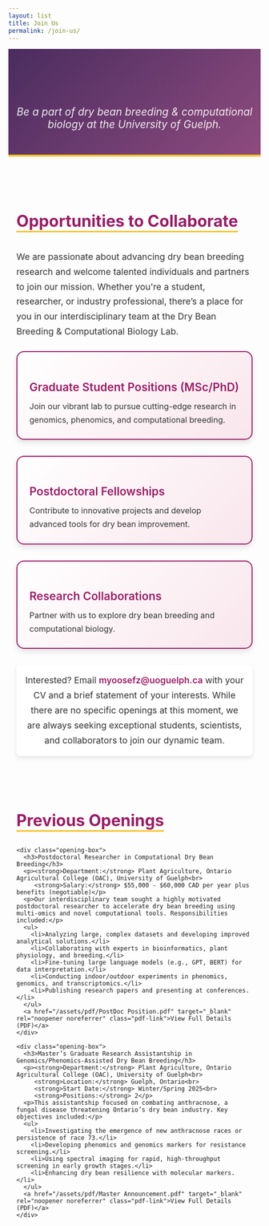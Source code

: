 ```yaml
---
layout: list
title: Join Us
permalink: /join-us/
---
```


<header class="page-header">
  <h1 style="font-size: 2.5rem; margin: 0 auto 1rem; font-weight: 700; letter-spacing: 1px; text-align: center; width: 100%; display: block;">Join Our Team</h1>
  <p>Be a part of  dry bean breeding & computational biology at the University of Guelph.</p>
</header>

<div class="join-us-container">
  <!-- Opportunities Section -->
  <section class="opportunities">
    <h2>Opportunities to Collaborate</h2>
    <p>We are passionate about advancing dry bean breeding research and welcome talented individuals and partners to join our mission. Whether you're a student, researcher, or industry professional, there’s a place for you in our interdisciplinary team at the Dry Bean Breeding & Computational Biology Lab.</p>
    <div class="opportunity-grid">
      <div class="opportunity-box">
        <h3>Graduate Student Positions (MSc/PhD)</h3>
        <p>Join our vibrant lab to pursue cutting-edge research in genomics, phenomics, and computational breeding.</p>
      </div>
      <div class="opportunity-box">
        <h3>Postdoctoral Fellowships</h3>
        <p>Contribute to innovative projects and develop advanced tools for dry bean improvement.</p>
      </div>
      <div class="opportunity-box">
        <h3>Research Collaborations</h3>
        <p>Partner with us to explore dry bean breeding and computational biology.</p>
      </div>
    </div>
    <p class="call-to-action">Interested? Email <a href="mailto:myoosefz@uoguelph.ca" class="email-link">myoosefz@uoguelph.ca</a> with your CV and a brief statement of your interests. While there are no specific openings at this moment, we are always seeking exceptional students, scientists, and collaborators to join our dynamic team.</p>
  </section>

  <!-- Previous Openings Section -->
  <section class="previous-openings">
    <h2>Previous Openings</h2>
 
    <div class="opening-box">
      <h3>Postdoctoral Researcher in Computational Dry Bean Breeding</h3>
      <p><strong>Department:</strong> Plant Agriculture, Ontario Agricultural College (OAC), University of Guelph<br>
         <strong>Salary:</strong> $55,000 - $60,000 CAD per year plus benefits (negotiable)</p>
      <p>Our interdisciplinary team sought a highly motivated postdoctoral researcher to accelerate dry bean breeding using multi-omics and novel computational tools. Responsibilities included:</p>
      <ul>
        <li>Analyzing large, complex datasets and developing improved analytical solutions.</li>
        <li>Collaborating with experts in bioinformatics, plant physiology, and breeding.</li>
        <li>Fine-tuning large language models (e.g., GPT, BERT) for data interpretation.</li>
        <li>Conducting indoor/outdoor experiments in phenomics, genomics, and transcriptomics.</li>
        <li>Publishing research papers and presenting at conferences.</li>
      </ul>
      <a href="/assets/pdf/PostDoc Position.pdf" target="_blank" rel="noopener noreferrer" class="pdf-link">View Full Details (PDF)</a>
    </div>

    <div class="opening-box">
      <h3>Master’s Graduate Research Assistantship in Genomics/Phenomics-Assisted Dry Bean Breeding</h3>
      <p><strong>Department:</strong> Plant Agriculture, Ontario Agricultural College (OAC), University of Guelph<br>
         <strong>Location:</strong> Guelph, Ontario<br>
         <strong>Start Date:</strong> Winter/Spring 2025<br>
         <strong>Positions:</strong> 2</p>
      <p>This assistantship focused on combating anthracnose, a fungal disease threatening Ontario’s dry bean industry. Key objectives included:</p>
      <ul>
        <li>Investigating the emergence of new anthracnose races or persistence of race 73.</li>
        <li>Developing phenomics and genomics markers for resistance screening.</li>
        <li>Using spectral imaging for rapid, high-throughput screening in early growth stages.</li>
        <li>Enhancing dry bean resilience with molecular markers.</li>
      </ul>
      <a href="/assets/pdf/Master Announcement.pdf" target="_blank" rel="noopener noreferrer" class="pdf-link">View Full Details (PDF)</a>
    </div>
  </section>
</div>



<style>
  /* Header Styling */
  .page-header {
    text-align: center;
    padding: 3rem 1rem;
    background: linear-gradient(135deg, #4a2c5f 0%, #8e4b7e 100%);
    color: #fff;
    border-bottom: 4px solid #f4c430;
    width: 100%;
    max-width: 1200px;
    margin: 0 auto;
    box-sizing: border-box;
  }
  .page-header h1 {
    font-size: 2.5rem;
    font-weight: 700;
    margin: 0 auto 0.5rem;
    letter-spacing: 1px;
    animation: fadeIn 1s ease-in;
  }
  .page-header p {
    font-size: 1.3rem;
    font-style: italic;
    opacity: 0.9;
    margin: 0;
    max-width: 800px;
  }

  /* Join Us Container */
  .join-us-container {
    max-width: 1200px;
    margin: 4rem auto;
    padding: 0 1rem;
  }

  /* Opportunities Section */
  .opportunities {
    margin-bottom: 4rem;
  }
  .opportunities h2 {
    color: #9b1d64;
    font-size: 2rem;
    font-weight: 700;
    margin-bottom: 1rem;
    border-bottom: 3px solid #f4c430;
    display: inline-block;
  }
  .opportunities p {
    font-size: 1.1rem;
    line-height: 1.7;
    color: #333;
    margin-bottom: 1.5rem;
  }
  .opportunity-grid {
    display: grid;
    grid-template-columns: repeat(auto-fit, minmax(280px, 1fr));
    gap: 2rem;
    margin-bottom: 2rem;
  }
  .opportunity-box {
    background: linear-gradient(135deg, #fff 0%, #f9e6ed 100%);
    border-radius: 15px;
    padding: 1.5rem;
    box-shadow: 0 6px 12px rgba(0, 0, 0, 0.1);
    border: 2px solid #9b1d64;
    transition: all 0.3s ease;
  }
  .opportunity-box:hover {
    transform: scale(1.05);
    box-shadow: 0 10px 20px rgba(0, 0, 0, 0.15);
    border-color: #d94f8e;
  }
  .opportunity-box h3 {
    color: #9b1d64;
    font-size: 1.4rem;
    font-weight: 600;
    margin-bottom: 0.75rem;
  }
  .opportunity-box p {
    font-size: 1rem;
    color: #333;
    margin: 0;
  }
  .call-to-action {
    font-size: 1.1rem;
    line-height: 1.7;
    color: #333;
    background: #fff;
    padding: 1rem;
    border-radius: 8px;
    box-shadow: 0 4px 8px rgba(0, 0, 0, 0.1);
    text-align: center;
  }
  .email-link {
    color: #9b1d64;
    font-weight: 600;
    text-decoration: none;
    transition: color 0.3s;
  }
  .email-link:hover {
    color: #d94f8e;
  }

  /* Previous Openings Section */
  .previous-openings {
    margin-bottom: 4rem;
  }
  .previous-openings h2 {
    color: #9b1d64;
    font-size: 2rem;
    font-weight: 700;
    margin-bottom: 1rem;
    border-bottom: 3px solid #f4c430;
    display: inline-block;
  }
  .previous-openings p {
    font-size: 1.1rem;
    line-height: 1.7;
    color: #333;
    margin-bottom: 1.5rem;
  }
  .opening-box {
    background: #fff;
    border-radius: 12px;
    padding: 1.5rem;
    margin-bottom: 2rem;
    box-shadow: 0 6px 12px rgba(0, 0, 0, 0.1);
    border-left: 6px solid #9b1d64;
    transition: all 0.3s ease;
  }
  .opening-box:hover {
    transform: translateY(-5px);
    box-shadow: 0 10px 20px rgba(0, 0, 0, 0.15);
  }
  .opening-box h3 {
    color: #9b1d64;
    font-size: 1.5rem;
    font-weight: 600;
    margin-bottom: 0.75rem;
  }
  .opening-box p {
    font-size: 1rem;
    color: #333;
    margin: 0.5rem 0;
  }
  .opening-box ul {
    list-style: none;
    padding: 0;
    margin: 1rem 0;
  }
  .opening-box li {
    font-size: 1rem;
    color: #333;
    padding-left: 1.5rem;
    position: relative;
    margin-bottom: 0.5rem;
  }
  .opening-box li:before {
    content: "➔";
    color: #d94f8e;
    font-size: 1.2rem;
    position: absolute;
    left: 0;
  }
  .pdf-link {
    display: inline-block;
    color: #9b1d64;
    font-weight: 600;
    text-decoration: none;
    padding: 0.5rem 1rem;
    border: 2px solid #9b1d64;
    border-radius: 5px;
    transition: all 0.3s ease;
  }
  .pdf-link:hover {
    background: #9b1d64;
    color: #fff;
    border-color: #d94f8e;
  }

  /* Animation */
  @keyframes fadeIn {
    from { opacity: 0; }
    to { opacity: 1; }
  }

  /* Responsive Design */
  @media (max-width: 600px) {
    .page-header h1 {
      font-size: 2rem;
    }
    .page-header p {
      font-size: 1.1rem;
    }
    .opportunities h2, .previous-openings h2 {
      font-size: 1.5rem;
    }
    .opportunity-grid {
      grid-template-columns: 1fr;
    }
    .opportunity-box h3, .opening-box h3 {
      font-size: 1.3rem;
    }
    .call-to-action {
      font-size: 1rem;
    }
  }
</style>

<script>
  // Optional: Add interactivity for PDF links or future enhancements
  window.onload = function() {
    console.log("Join Us page loaded");
    // Add any future JavaScript functionality here (e.g., form submission, animations)
  };
</script>
